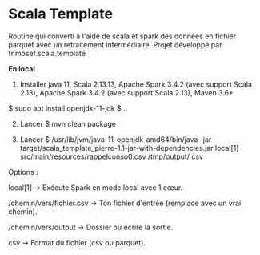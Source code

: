 # Scala Template
Routine qui converti à l'aide de scala et  spark des données en fichier parquet avec un retraitement intermédiaire.
Projet développé par fr.mosef.scala.template


**En local**

1. Installer java 11, Scala	2.13.13,  Apache Spark	3.4.2 (avec support Scala 2.13), Apache Spark	3.4.2 (avec support Scala 2.13), 
Maven	3.6+

$ sudo apt install openjdk-11-jdk
$ ..

2. Lancer
$ mvn clean package

3. Lancer
$ /usr/lib/jvm/java-11-openjdk-amd64/bin/java -jar target/scala_template_pierre-1.1-jar-with-dependencies.jar local[1] src/main/resources/rappelconso0.csv /tmp/output/ csv

Options : 

local[1] → Exécute Spark en mode local avec 1 cœur.

/chemin/vers/fichier.csv → Ton fichier d'entrée (remplace avec un vrai chemin).

/chemin/vers/output → Dossier où écrire la sortie.

csv → Format du fichier (csv ou parquet).














